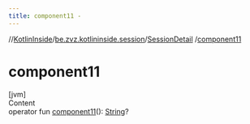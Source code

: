 ```yaml
---
title: component11 -
---
```

//[KotlinInside](../../index.md)/[be.zvz.kotlininside.session](../index.md)/[SessionDetail](index.md)
/[component11](component11.md)

# component11

[jvm]  
Content  
operator
fun [component11](component11.md)(): [String](https://kotlinlang.org/api/latest/jvm/stdlib/kotlin/-string/index.html)?  



